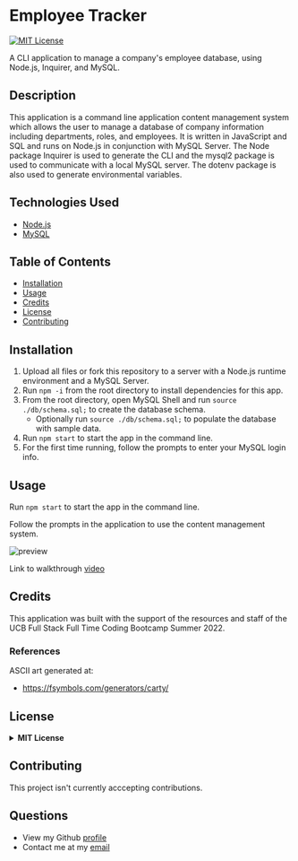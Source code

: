# Employee Tracker

[![MIT License](https://img.shields.io/badge/License-MIT-green)](#license)

A CLI application to manage a company's employee database, using Node.js, Inquirer, and MySQL.

## Description 
This application is a command line application content management system which allows the user to manage a database of company information including departments, roles, and employees. It is written in JavaScript and SQL and runs on Node.js in conjunction with MySQL Server. The Node package Inquirer is used to generate the CLI and the mysql2 package is used to communicate with a local MySQL server. The dotenv package is also used to generate environmental variables.

## Technologies Used

- [Node.js](https://nodejs.org/)
- [MySQL](https://www.mysql.com/)


## Table of Contents

* [Installation](#installation)
* [Usage](#usage)
* [Credits](#credits)
* [License](#license)
* [Contributing](#contributing)

## Installation
  1. Upload all files or fork this repository to a server with a Node.js runtime environment and a MySQL Server. 
  2. Run `npm -i` from the root directory to install dependencies for this app. 
  3. From the root directory, open MySQL Shell and run `source ./db/schema.sql;` to create the database schema.
      - Optionally run `source ./db/schema.sql;` to populate the database with sample data.
  4. Run `npm start` to start the app in the command line.
  5. For the first time running, follow the prompts to enter your MySQL login info.
  
## Usage 
Run `npm start` to start the app in the command line.

Follow the prompts in the application to use the content management system.

![preview](./assets/preview.gif)

Link to walkthrough [video](https://drive.google.com/file/d/1lu4ilFY3d6OMG3-67O6s2Qhb3AMK2dZP/view?usp=sharing)

## Credits
This application was built with the support of the resources and staff of the UCB Full Stack Full Time Coding Bootcamp Summer 2022. 

### References
ASCII art generated at:
- https://fsymbols.com/generators/carty/

## License
<details>
  <summary><b>MIT License</b></summary>

```
MIT License

Copyright (c) 2022 seannoh

Permission is hereby granted, free of charge, to any person obtaining a copy
of this software and associated documentation files (the "Software"), to deal
in the Software without restriction, including without limitation the rights
to use, copy, modify, merge, publish, distribute, sublicense, and/or sell
copies of the Software, and to permit persons to whom the Software is
furnished to do so, subject to the following conditions:

The above copyright notice and this permission notice shall be included in all
copies or substantial portions of the Software.

THE SOFTWARE IS PROVIDED "AS IS", WITHOUT WARRANTY OF ANY KIND, EXPRESS OR
IMPLIED, INCLUDING BUT NOT LIMITED TO THE WARRANTIES OF MERCHANTABILITY,
FITNESS FOR A PARTICULAR PURPOSE AND NONINFRINGEMENT. IN NO EVENT SHALL THE
AUTHORS OR COPYRIGHT HOLDERS BE LIABLE FOR ANY CLAIM, DAMAGES OR OTHER
LIABILITY, WHETHER IN AN ACTION OF CONTRACT, TORT OR OTHERWISE, ARISING FROM,
OUT OF OR IN CONNECTION WITH THE SOFTWARE OR THE USE OR OTHER DEALINGS IN THE
SOFTWARE.
```
      
</details>

## Contributing
This project isn't currently acccepting contributions.

## Questions
- View my Github [profile](https://github.com/seannoh)
- Contact me at my [email](mailto:seanoh@ucsb.edu)





